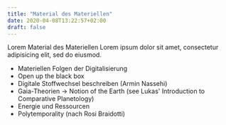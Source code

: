 ```yaml
---
title: "Material des Materiellen"
date: 2020-04-08T13:22:57+02:00
draft: false
---
```


Lorem Material des Materiellen Lorem ipsum dolor sit amet, consectetur adipisicing elit, sed do eiusmod.

- Materiellen Folgen der Digitalisierung
- Open up the black box
- Digitale Stoffwechsel beschreiben (Armin Nassehi)
- Gaia-Theorien → Notion of the Earth (see Lukas' Introduction to Comparative Planetology)
- Energie und Ressourcen
- Polytemporality (nach Rosi Braidotti)